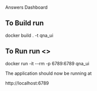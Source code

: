 Answers Dashboard


## To Build run
docker build . -t qna_ui

## To Run run  <<cheeky>>
docker run -it --rm -p 6789:6789 qna_ui

The application should now be running at

http://localhost:6789

